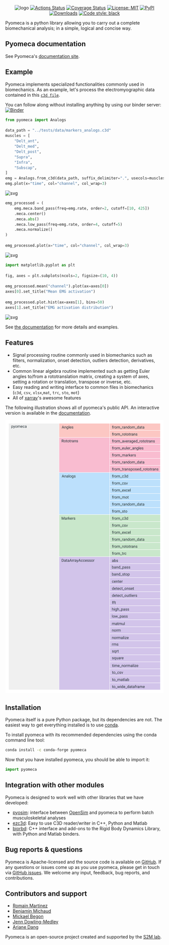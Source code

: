 <p align="center">
    <img
      src="https://raw.githubusercontent.com/pyomeca/design/master/logo/logo_plain_doc.svg?sanitize=true"
      alt="logo"
    />
  <a href="https://github.com/romainmartinez/pyomeca/actions"
    ><img
      alt="Actions Status"
      src="https://github.com/romainmartinez/pyomeca/workflows/CI/badge.svg"
  /></a>
  <a href="https://coveralls.io/github/romainmartinez/pyomeca?branch=master"
    ><img
      alt="Coverage Status"
      src="https://coveralls.io/repos/github/romainmartinez/pyomeca/badge.svg?branch=master"
  /></a>
  <a href="https://anaconda.org/conda-forge/pyomeca"
    ><img
      alt="License: MIT"
      src="https://anaconda.org/conda-forge/pyomeca/badges/license.svg"
  /></a>
  <a href="https://anaconda.org/conda-forge/pyomeca"
    ><img
      alt="PyPI"
      src="https://anaconda.org/conda-forge/pyomeca/badges/latest_release_date.svg"
  /></a>
  <a href="https://anaconda.org/conda-forge/pyomeca"
    ><img
      alt="Downloads"
      src="https://anaconda.org/conda-forge/pyomeca/badges/downloads.svg"
  /></a>
  <a href="https://github.com/psf/black"
    ><img
      alt="Code style: black"
      src="https://img.shields.io/badge/code%20style-black-000000.svg"
  /></a>
</p>

Pyomeca is a python library allowing you to carry out a complete biomechanical analysis; in a simple, logical and concise way.

## Pyomeca documentation

See Pyomeca's [documentation site](https://pyomeca.github.io).

## Example

Pyomeca implements specialized functionalities commonly used in biomechanics. As an example, let's process the electromyographic data contained in this [`c3d file`](https://github.com/romainmartinez/pyomeca/blob/master/tests/data/markers_analogs.c3d).

You can follow along without installing anything by using our binder server: [![Binder](https://mybinder.org/badge_logo.svg)](https://mybinder.org/v2/gh/romainmartinez/pyomeca/master?filepath=notebooks)

```python
from pyomeca import Analogs

data_path = "../tests/data/markers_analogs.c3d"
muscles = [
    "Delt_ant",
    "Delt_med",
    "Delt_post",
    "Supra",
    "Infra",
    "Subscap",
]
emg = Analogs.from_c3d(data_path, suffix_delimiter=".", usecols=muscles)
emg.plot(x="time", col="channel", col_wrap=3)
```

![svg](docs/images/readme-example_files/readme-example_3_0.svg)

```python
emg_processed = (
    emg.meca.band_pass(freq=emg.rate, order=2, cutoff=[10, 425])
    .meca.center()
    .meca.abs()
    .meca.low_pass(freq=emg.rate, order=4, cutoff=5)
    .meca.normalize()
)

emg_processed.plot(x="time", col="channel", col_wrap=3)
```

![svg](docs/images/readme-example_files/readme-example_4_0.svg)

```python
import matplotlib.pyplot as plt

fig, axes = plt.subplots(ncols=2, figsize=(10, 4))

emg_processed.mean("channel").plot(ax=axes[0])
axes[0].set_title("Mean EMG activation")

emg_processed.plot.hist(ax=axes[1], bins=50)
axes[1].set_title("EMG activation distribution")
```

![svg](docs/images/readme-example_files/readme-example_5_1.svg)

See [the documentation](https://pyomeca.github.io) for more details and examples.

## Features

- Signal processing routine commonly used in biomechanics such as filters, normalization, onset detection, outliers detection, derivatives, etc.
- Common linear algebra routine implemented such as getting Euler angles to/from a rototranslation matrix, creating a system of axes, setting a rotation or translation, transpose or inverse, etc.
- Easy reading and writing interface to common files in biomechanics (`c3d`, `csv`, `xlsx`,`mat`, `trc`, `sto`, `mot`)
- All of [xarray](http://xarray.pydata.org/en/stable/index.html)'s awesome features

The following illustration shows all of pyomeca's public API.
An interactive version is available in the [documentation](https://pyomeca.github.io/overview/).

<p align="center">
    <img src="docs/images/api.svg" alt="api">
</p>

## Installation

Pyomeca itself is a pure Python package, but its dependencies are not.
The easiest way to get everything installed is to use [conda](https://conda.io/en/latest/miniconda.html).

To install pyomeca with its recommended dependencies using the conda command line tool:

```bash
conda install -c conda-forge pyomeca
```
Now that you have installed pyomeca, you should be able to import it:

```python
import pyomeca
```

## Integration with other modules

Pyomeca is designed to work well with other libraries that we have developed:

- [pyosim](https://github.com/pyomeca/pyosim): interface between [OpenSim](http://opensim.stanford.edu/) and pyomeca to perform batch musculoskeletal analyses
- [ezc3d](https://github.com/pyomeca/ezc3d): Easy to use C3D reader/writer in C++, Python and Matlab
- [biorbd](https://github.com/pyomeca/biorbd): C++ interface and add-ons to the Rigid Body Dynamics Library, with Python and Matlab binders.

## Bug reports & questions

Pyomeca is Apache-licensed and the source code is available on [GitHub](https://github.com/pyomeca/pyomeca). If any questions or issues come up as you use pyomeca, please get in touch via [GitHub issues](https://github.com/pyomeca/pyomeca/issues). We welcome any input, feedback, bug reports, and contributions.

## Contributors and support

- [Romain Martinez](https://github.com/romainmartinez)
- [Benjamin Michaud](https://github.com/pariterre)
- [Mickael Begon](https://github.com/mickaelbegon)
- [Jenn Dowling-Medley](https://github.com/jdowlingmedley)
- [Ariane Dang](https://github.com/Dangzilla)

Pyomeca is an open-source project created and supported by the [S2M lab](https://www.facebook.com/s2mlab/).
